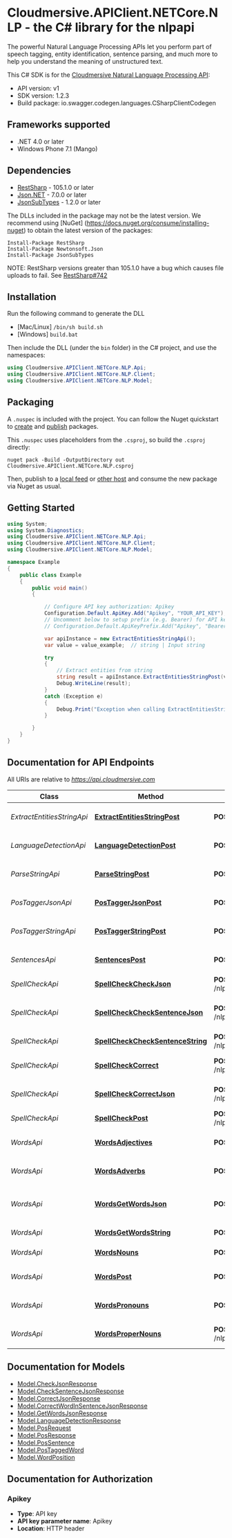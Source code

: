 # Cloudmersive.APIClient.NETCore.NLP - the C# library for the nlpapi

The powerful Natural Language Processing APIs let you perform part of speech tagging, entity identification, sentence parsing, and much more to help you understand the meaning of unstructured text.

This C# SDK is for the [Cloudmersive Natural Language Processing API](https://www.cloudmersive.com/nlp-api):

- API version: v1
- SDK version: 1.2.3
- Build package: io.swagger.codegen.languages.CSharpClientCodegen

<a name="frameworks-supported"></a>
## Frameworks supported
- .NET 4.0 or later
- Windows Phone 7.1 (Mango)

<a name="dependencies"></a>
## Dependencies
- [RestSharp](https://www.nuget.org/packages/RestSharp) - 105.1.0 or later
- [Json.NET](https://www.nuget.org/packages/Newtonsoft.Json/) - 7.0.0 or later
- [JsonSubTypes](https://www.nuget.org/packages/JsonSubTypes/) - 1.2.0 or later

The DLLs included in the package may not be the latest version. We recommend using [NuGet] (https://docs.nuget.org/consume/installing-nuget) to obtain the latest version of the packages:
```
Install-Package RestSharp
Install-Package Newtonsoft.Json
Install-Package JsonSubTypes
```

NOTE: RestSharp versions greater than 105.1.0 have a bug which causes file uploads to fail. See [RestSharp#742](https://github.com/restsharp/RestSharp/issues/742)

<a name="installation"></a>
## Installation
Run the following command to generate the DLL
- [Mac/Linux] `/bin/sh build.sh`
- [Windows] `build.bat`

Then include the DLL (under the `bin` folder) in the C# project, and use the namespaces:
```csharp
using Cloudmersive.APIClient.NETCore.NLP.Api;
using Cloudmersive.APIClient.NETCore.NLP.Client;
using Cloudmersive.APIClient.NETCore.NLP.Model;
```
<a name="packaging"></a>
## Packaging

A `.nuspec` is included with the project. You can follow the Nuget quickstart to [create](https://docs.microsoft.com/en-us/nuget/quickstart/create-and-publish-a-package#create-the-package) and [publish](https://docs.microsoft.com/en-us/nuget/quickstart/create-and-publish-a-package#publish-the-package) packages.

This `.nuspec` uses placeholders from the `.csproj`, so build the `.csproj` directly:

```
nuget pack -Build -OutputDirectory out Cloudmersive.APIClient.NETCore.NLP.csproj
```

Then, publish to a [local feed](https://docs.microsoft.com/en-us/nuget/hosting-packages/local-feeds) or [other host](https://docs.microsoft.com/en-us/nuget/hosting-packages/overview) and consume the new package via Nuget as usual.

<a name="getting-started"></a>
## Getting Started

```csharp
using System;
using System.Diagnostics;
using Cloudmersive.APIClient.NETCore.NLP.Api;
using Cloudmersive.APIClient.NETCore.NLP.Client;
using Cloudmersive.APIClient.NETCore.NLP.Model;

namespace Example
{
    public class Example
    {
        public void main()
        {

            // Configure API key authorization: Apikey
            Configuration.Default.ApiKey.Add("Apikey", "YOUR_API_KEY");
            // Uncomment below to setup prefix (e.g. Bearer) for API key, if needed
            // Configuration.Default.ApiKeyPrefix.Add("Apikey", "Bearer");

            var apiInstance = new ExtractEntitiesStringApi();
            var value = value_example;  // string | Input string

            try
            {
                // Extract entities from string
                string result = apiInstance.ExtractEntitiesStringPost(value);
                Debug.WriteLine(result);
            }
            catch (Exception e)
            {
                Debug.Print("Exception when calling ExtractEntitiesStringApi.ExtractEntitiesStringPost: " + e.Message );
            }

        }
    }
}
```

<a name="documentation-for-api-endpoints"></a>
## Documentation for API Endpoints

All URIs are relative to *https://api.cloudmersive.com*

Class | Method | HTTP request | Description
------------ | ------------- | ------------- | -------------
*ExtractEntitiesStringApi* | [**ExtractEntitiesStringPost**](docs/ExtractEntitiesStringApi.md#extractentitiesstringpost) | **POST** /nlp/ExtractEntitiesString | Extract entities from string
*LanguageDetectionApi* | [**LanguageDetectionPost**](docs/LanguageDetectionApi.md#languagedetectionpost) | **POST** /nlp/language/detect | Detect language of text
*ParseStringApi* | [**ParseStringPost**](docs/ParseStringApi.md#parsestringpost) | **POST** /nlp/ParseString | Parse string to syntax tree
*PosTaggerJsonApi* | [**PosTaggerJsonPost**](docs/PosTaggerJsonApi.md#postaggerjsonpost) | **POST** /nlp/PosTaggerJson | Part-of-speech tag a string
*PosTaggerStringApi* | [**PosTaggerStringPost**](docs/PosTaggerStringApi.md#postaggerstringpost) | **POST** /nlp/PosTaggerString | Part-of-speech tag a string
*SentencesApi* | [**SentencesPost**](docs/SentencesApi.md#sentencespost) | **POST** /nlp/get/sentences/string | Extract sentences from string
*SpellCheckApi* | [**SpellCheckCheckJson**](docs/SpellCheckApi.md#spellcheckcheckjson) | **POST** /nlp/spellcheck/check/word/json | Spell check word
*SpellCheckApi* | [**SpellCheckCheckSentenceJson**](docs/SpellCheckApi.md#spellcheckchecksentencejson) | **POST** /nlp/spellcheck/check/sentence/json | Check if sentence is spelled correctly
*SpellCheckApi* | [**SpellCheckCheckSentenceString**](docs/SpellCheckApi.md#spellcheckchecksentencestring) | **POST** /nlp/spellcheck/check/sentence/string | Spell check a sentence
*SpellCheckApi* | [**SpellCheckCorrect**](docs/SpellCheckApi.md#spellcheckcorrect) | **POST** /nlp/spellcheck/correct/word/string | Find spelling corrections
*SpellCheckApi* | [**SpellCheckCorrectJson**](docs/SpellCheckApi.md#spellcheckcorrectjson) | **POST** /nlp/spellcheck/correct/word/json | Find spelling corrections
*SpellCheckApi* | [**SpellCheckPost**](docs/SpellCheckApi.md#spellcheckpost) | **POST** /nlp/spellcheck/check/word/string | Spell check a word
*WordsApi* | [**WordsAdjectives**](docs/WordsApi.md#wordsadjectives) | **POST** /nlp/get/words/adjectives/string | Get adjectives in string
*WordsApi* | [**WordsAdverbs**](docs/WordsApi.md#wordsadverbs) | **POST** /nlp/get/words/adverbs/string | Get adverbs in input string
*WordsApi* | [**WordsGetWordsJson**](docs/WordsApi.md#wordsgetwordsjson) | **POST** /nlp/get/words/json | Get words in input string (JSON)
*WordsApi* | [**WordsGetWordsString**](docs/WordsApi.md#wordsgetwordsstring) | **POST** /nlp/get/words/string | Get words from string
*WordsApi* | [**WordsNouns**](docs/WordsApi.md#wordsnouns) | **POST** /nlp/get/words/nouns/string | Get nouns in string
*WordsApi* | [**WordsPost**](docs/WordsApi.md#wordspost) | **POST** /nlp/get/words/verbs/string | Get the verbs in a string
*WordsApi* | [**WordsPronouns**](docs/WordsApi.md#wordspronouns) | **POST** /nlp/get/words/pronouns/string | Returns all pronounts in string
*WordsApi* | [**WordsProperNouns**](docs/WordsApi.md#wordspropernouns) | **POST** /nlp/get/words/properNouns/string | Get proper nouns in a string


<a name="documentation-for-models"></a>
## Documentation for Models

 - [Model.CheckJsonResponse](docs/CheckJsonResponse.md)
 - [Model.CheckSentenceJsonResponse](docs/CheckSentenceJsonResponse.md)
 - [Model.CorrectJsonResponse](docs/CorrectJsonResponse.md)
 - [Model.CorrectWordInSentenceJsonResponse](docs/CorrectWordInSentenceJsonResponse.md)
 - [Model.GetWordsJsonResponse](docs/GetWordsJsonResponse.md)
 - [Model.LanguageDetectionResponse](docs/LanguageDetectionResponse.md)
 - [Model.PosRequest](docs/PosRequest.md)
 - [Model.PosResponse](docs/PosResponse.md)
 - [Model.PosSentence](docs/PosSentence.md)
 - [Model.PosTaggedWord](docs/PosTaggedWord.md)
 - [Model.WordPosition](docs/WordPosition.md)


<a name="documentation-for-authorization"></a>
## Documentation for Authorization

<a name="Apikey"></a>
### Apikey

- **Type**: API key
- **API key parameter name**: Apikey
- **Location**: HTTP header

